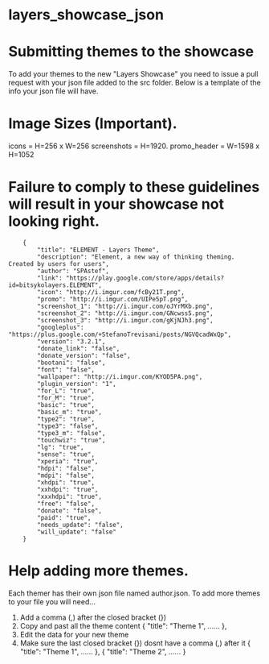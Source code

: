 # layers_showcase_json
Submitting themes to the showcase
==================================

To add your themes to the new "Layers Showcase" you need to issue a pull request with your json file added to the src folder. Below is a template of the info your json file will have.

Image Sizes (Important).
=========================
icons = H=256 x W=256
screenshots = H=1920.
promo_header = W=1598 x H=1052

Failure to comply to these guidelines will result in your showcase not looking right.
======================================================================================

        {
            "title": "ELEMENT - Layers Theme",
            "description": "Element, a new way of thinking theming. Created by users for users",
            "author": "SPAstef",
            "link": "https://play.google.com/store/apps/details?id=bitsykolayers.ELEMENT",
            "icon": "http://i.imgur.com/fcBy21T.png",
            "promo": "http://i.imgur.com/UIPe5pT.png",
            "screenshot_1": "http://i.imgur.com/oJYrMXb.png",
            "screenshot_2": "http://i.imgur.com/GNcwss5.png",
            "screenshot_3": "http://i.imgur.com/gKjNJh3.png",
            "googleplus": "https://plus.google.com/+StefanoTrevisani/posts/NGVQcadWxQp",
            "version": "3.2.1",
            "donate_link": "false",
            "donate_version": "false",
            "bootani": "false",
            "font": "false",
            "wallpaper": "http://i.imgur.com/KYOD5PA.png",
            "plugin_version": "1",
            "for_L": "true",
            "for_M": "true",
            "basic": "true",
            "basic_m": "true",
            "type2": "true",
            "type3": "false",
            "type3_m": "false",
            "touchwiz": "true",
            "lg": "true",
            "sense": "true",
            "xperia": "true",
            "hdpi": "false",
            "mdpi": "false",
            "xhdpi": "true",
            "xxhdpi": "true",
            "xxxhdpi": "true",
            "free": "false",
            "donate": "false",
            "paid": "true",
            "needs_update": "false",
            "will_update": "false"
        }
        
Help adding more themes.
======================================================================================
Each themer has their own json file named author.json. To add more themes to your file you will need...
1. Add a comma (,) after the closed bracket (})
2. Copy and past all the theme content
        {
            "title": "Theme 1",
            ......
        },
3. Edit the data for your new theme
4. Make sure the last closed bracket (}) dosnt have a comma (,) after it 
        {
            "title": "Theme 1",
            ......
        },
        {
            "title": "Theme 2",
            ......
        }
